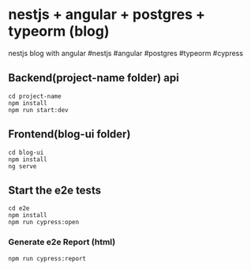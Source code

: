 # nestjs + angular + postgres + typeorm (blog)
nestjs blog with angular
#nestjs 
#angular 
#postgres 
#typeorm 
#cypress

## Backend(project-name folder)  api
`cd project-name`  
`npm install`  
`npm run start:dev`  
  
##  Frontend(blog-ui folder) 
`cd blog-ui`    
`npm install`  
`ng serve`  

## Start the e2e tests
`cd e2e`    
`npm install`  
`npm run cypress:open`
### Generate e2e Report (html)
`npm run cypress:report`
